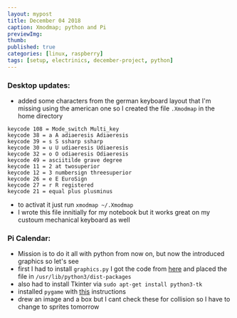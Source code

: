 ```yaml
---
layout: mypost
title: December 04 2018
caption: Xmodmap; python and Pi
previewImg:
thumb:
published: true
categories: [linux, raspberry]
tags: [setup, electrinics, december-project, python]
---
```


### Desktop updates:
* added some characters from the german keyboard layout that I'm missing using the american one so I created the file `.Xmodmap` in the home directory
```
keycode 108 = Mode_switch Multi_key
keycode 38 = a A adiaeresis Adiaeresis
keycode 39 = s S ssharp ssharp
keycode 30 = u U udiaeresis Udiaeresis
keycode 32 = o O odiaeresis Odiaeresis
keycode 49 = asciitilde grave degree 
keycode 11 = 2 at twosuperior
keycode 12 = 3 numbersign threesuperior
keycode 26 = e E EuroSign
keycode 27 = r R registered
keycode 21 = equal plus plusminus
```
* to activat it just run `xmodmap ~/.Xmodmap`
* I wrote this file innitially for my notebook but it works great on my custoum mechanical keyboard as well

### Pi Calendar:
* Mission is to do it all with python from now on, but now the introduced graphics so let's see
* first I had to install `graphics.py` I got the code from [here](http://mcsp.wartburg.edu/zelle/python/graphics.py) and placed the file in `/usr/lib/python3/dist-packages`
* also had to install Tkinter via `sudo apt-get install python3-tk`
* installed `pygame` with [this](https://www.pygame.org/wiki/CompileUbuntu?parent=) instructions
* drew an image and a box but I cant check these for collision so I have to change to sprites tomorrow